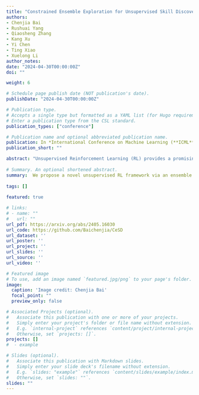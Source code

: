 ```yaml
---
title: "Constrained Ensemble Exploration for Unsupervised Skill Discovery."
authors:
- Chenjia Bai
- Rushuai Yang
- Qiaosheng Zhang
- Kang Xu
- Yi Chen
- Ting Xiao
- Xuelong Li
author_notes:
date: "2024-04-30T00:00:00Z"
doi: ""

weight: 6

# Schedule page publish date (NOT publication's date).
publishDate: "2024-04-30T00:00:00Z"

# Publication type.
# Accepts a single type but formatted as a YAML list (for Hugo requirements).
# Enter a publication type from the CSL standard.
publication_types: ["conference"]

# Publication name and optional abbreviated publication name.
publication: In *International Conference on Machine Learning (**ICML**)*, 2024
publication_short: ""

abstract: "Unsupervised Reinforcement Learning (RL) provides a promising paradigm for learning useful behaviors via reward-free per-training. Existing methods for unsupervised RL mainly conduct empowerment-driven skill discovery or entropy-based exploration. However, empowerment often leads to static skills, and pure exploration only maximizes the state coverage rather than learning useful behaviors. In this paper, we propose a novel unsupervised RL framework via an ensemble of skills, where each skill performs partition exploration based on the state prototypes. Thus, each skill can explore the clustered area locally, and the ensemble skills maximize the overall state coverage. We adopt state-distribution constraints for the skill occupancy and the desired cluster for learning distinguishable skills. Theoretical analysis is provided for the state entropy and the resulting skill distributions. Based on extensive experiments on several challenging tasks, we find our method learns well-explored ensemble skills and achieves superior performance in various downstream tasks compared to previous methods."
  
# Summary. An optional shortened abstract.
summary:  We propose a novel unsupervised RL framework via an ensemble of skills, where each skill performs partition exploration based on the state prototypes.
  
tags: []
  
featured: true

# links:
# - name: ""
#   url: ""
url_pdf: https://arxiv.org/abs/2405.16030
url_code: https://github.com/Baichenjia/CeSD
url_dataset: ''
url_poster: ''
url_project: ''
url_slides: ''
url_source: ''
url_video: ''

# Featured image
# To use, add an image named `featured.jpg/png` to your page's folder. 
image:
  caption: 'Image credit: Chenjia Bai'
  focal_point: ""
  preview_only: false

# Associated Projects (optional).
#   Associate this publication with one or more of your projects.
#   Simply enter your project's folder or file name without extension.
#   E.g. `internal-project` references `content/project/internal-project/index.md`.
#   Otherwise, set `projects: []`.
projects: []
#  - example

# Slides (optional).
#   Associate this publication with Markdown slides.
#   Simply enter your slide deck's filename without extension.
#   E.g. `slides: "example"` references `content/slides/example/index.md`.
#   Otherwise, set `slides: ""`.
slides: ""
---
```

